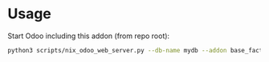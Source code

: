 # Usage

Start Odoo including this addon (from repo root):

```bash
python3 scripts/nix_odoo_web_server.py --db-name mydb --addon base_facturx
```
